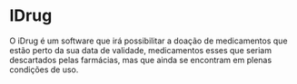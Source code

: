 # IDrug

O iDrug é um software que irá possibilitar a doação de medicamentos que estão perto da sua data de validade, medicamentos esses que seriam descartados pelas farmácias, mas que ainda se encontram em plenas condições de uso.
